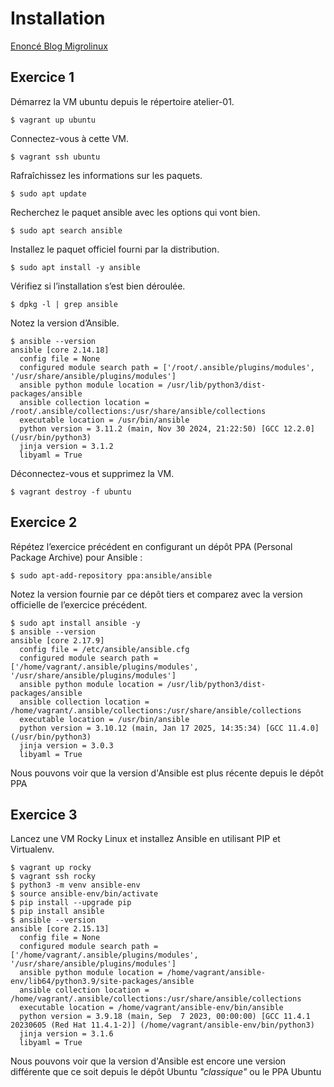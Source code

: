 # Installation
[Enoncé Blog Migrolinux](https://blog.microlinux.fr/formation-ansible-03-installation/)

## Exercice 1
Démarrez la VM ubuntu depuis le répertoire atelier-01.
```console
$ vagrant up ubuntu
```
Connectez-vous à cette VM.
```console
$ vagrant ssh ubuntu
```
Rafraîchissez les informations sur les paquets.
```console
$ sudo apt update
```
Recherchez le paquet ansible avec les options qui vont bien.
```console
$ sudo apt search ansible
```
Installez le paquet officiel fourni par la distribution.
```console
$ sudo apt install -y ansible
```
Vérifiez si l’installation s’est bien déroulée.
```console
$ dpkg -l | grep ansible
```
Notez la version d’Ansible.
```console
$ ansible --version
ansible [core 2.14.18]
  config file = None
  configured module search path = ['/root/.ansible/plugins/modules', '/usr/share/ansible/plugins/modules']
  ansible python module location = /usr/lib/python3/dist-packages/ansible
  ansible collection location = /root/.ansible/collections:/usr/share/ansible/collections
  executable location = /usr/bin/ansible
  python version = 3.11.2 (main, Nov 30 2024, 21:22:50) [GCC 12.2.0] (/usr/bin/python3)
  jinja version = 3.1.2
  libyaml = True
```
Déconnectez-vous et supprimez la VM.
```console
$ vagrant destroy -f ubuntu
```

## Exercice 2

Répétez l’exercice précédent en configurant un dépôt PPA (Personal Package Archive) pour Ansible :
```console
$ sudo apt-add-repository ppa:ansible/ansible
```
Notez la version fournie par ce dépôt tiers et comparez avec la version officielle de l’exercice précédent.
```console
$ sudo apt install ansible -y
$ ansible --version
ansible [core 2.17.9]
  config file = /etc/ansible/ansible.cfg
  configured module search path = ['/home/vagrant/.ansible/plugins/modules', '/usr/share/ansible/plugins/modules']
  ansible python module location = /usr/lib/python3/dist-packages/ansible
  ansible collection location = /home/vagrant/.ansible/collections:/usr/share/ansible/collections
  executable location = /usr/bin/ansible
  python version = 3.10.12 (main, Jan 17 2025, 14:35:34) [GCC 11.4.0] (/usr/bin/python3)
  jinja version = 3.0.3
  libyaml = True
```
Nous pouvons voir que la version d'Ansible est plus récente depuis le dépôt PPA

## Exercice 3
Lancez une VM Rocky Linux et installez Ansible en utilisant PIP et Virtualenv.
```console
$ vagrant up rocky
$ vagrant ssh rocky 
$ python3 -m venv ansible-env
$ source ansible-env/bin/activate
$ pip install --upgrade pip
$ pip install ansible
$ ansible --version
ansible [core 2.15.13]
  config file = None
  configured module search path = ['/home/vagrant/.ansible/plugins/modules', '/usr/share/ansible/plugins/modules']
  ansible python module location = /home/vagrant/ansible-env/lib64/python3.9/site-packages/ansible
  ansible collection location = /home/vagrant/.ansible/collections:/usr/share/ansible/collections
  executable location = /home/vagrant/ansible-env/bin/ansible
  python version = 3.9.18 (main, Sep  7 2023, 00:00:00) [GCC 11.4.1 20230605 (Red Hat 11.4.1-2)] (/home/vagrant/ansible-env/bin/python3)
  jinja version = 3.1.6
  libyaml = True
```
Nous pouvons voir que la version d'Ansible est encore une version différente que ce soit depuis le dépôt Ubuntu _"classique"_ ou le PPA Ubuntu 

